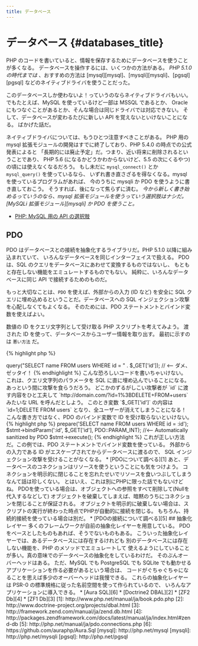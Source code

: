 ```yaml
---
title: データベース
---
```


# データベース {#databases_title}

PHP のコードを書いていると、情報を保存するためにデータベースを使うことが多くなる。
データベースを操作するには、いくつかの方法がある。
_PHP 5.1.0 の時代までは_ 、おすすめの方法は [mysql][mysql]、[mysqli][mysqli]、[pgsql][pgsql]
などのネイティブドライバを使うことだった。

このデータベースしか使わないよ！っていうのならネイティブドライバもいい。
でもたとえば、MySQL を使っているけど一部は MSSQL であるとか、
Oracle にもつなぐことがあるとか、そんな場合は同じドライバでは対応できない。
そして、データベースが変わるたびに新しい API を覚えないといけないことになる。
ばかげた話だ。

ネイティブドライバについては、もうひとつ注意すべきことがある。
PHP 用の mysql 拡張モジュールの開発はすでに終了しており、PHP 5.4.0 の時点での公式発表によると
「長期的には廃止予定」だ。つまり、近い将来に削除されるということであり、
PHP 5.6 (になるかどうかわからないけど、5.5 の次にくるやつ) の頃には使えなくなるだろう。
もし未だに `mysql_connect()` とか `mysql_query()` を使っているなら、
いずれ書き直さざるを得なくなる。mysql を使っているプログラムがあれば、
今のうちに mysqli か PDO を使うように書き直しておこう。
そうすれば、後になって焦らずに済む。
_今から新しく書き始めるっていうのなら、mysql 拡張モジュールを使うっていう選択肢はナシだ。
[MySQLi 拡張モジュール][mysqli] か PDO を使うこと。_

* [PHP: MySQL 用の API の選択肢](http://php.net/manual/ja/mysqlinfo.api.choosing.php)

## PDO

PDO はデータベースとの接続を抽象化するライブラリだ。PHP 5.1.0 以降に組み込まれていて、
いろんなデータベースを同じインターフェイスで扱える。
PDO は、SQL のクエリをデータベースにあわせて変換するものではないし、
もともと存在しない機能をエミュレートするものでもない。
純粋に、いろんなデータベースに同じ API で接続するためのものだ。

もっと大切なことは、`PDO` を使えば、外部からの入力 (ID など)
を安全に SQL クエリに埋め込めるということだ。データベースへの
SQL インジェクション攻撃を心配しなくてもよくなる。
そのためには、PDO ステートメントとバインド変数を使えばよい。

数値の ID をクエリ文字列として受け取る PHP スクリプトを考えてみよう。
渡された ID を使って、データベースからユーザー情報を取り出す。
最初に示すのは `悪い方法` だ。

{% highlight php %}
<?php
$pdo = new PDO('sqlite:users.db');
$pdo->query("SELECT name FROM users WHERE id = " . $_GET['id']); // <-- ダメ、ゼッタイ！
{% endhighlight %}

こんな恐ろしいコードを書いちゃいけない。
これは、クエリ文字列のパラメータを SQL に直に埋め込んでいることになる。
あっという間に攻撃を食らうだろう。
どこかのずるがしこい攻撃者が `id` に渡す内容をひと工夫して
`http://domain.com/?id=1%3BDELETE+FROM+users` みたいな URL を呼んだとしよう。
このとき変数 `$_GET['id']` の内容は `id=1;DELETE FROM users` となり、全ユーザーが消えてしまうことになる！
こんな書き方ではなく、PDO のバインド変数で ID を受け取らないといけない。

{% highlight php %}
<?php
$pdo = new PDO('sqlite:users.db');
$stmt = $pdo->prepare('SELECT name FROM users WHERE id = :id');
$stmt->bindParam(':id', $_GET['id'], PDO::PARAM_INT); //<-- Automatically sanitized by PDO
$stmt->execute();
{% endhighlight %}

これが正しい方法だ。この例では、PDO ステートメントでバインド変数を使っている。
外部からの入力である ID がエスケープされてからデータベースに渡るので、
SQL インジェクション攻撃を受けることがなくなる。

* [PDOについて調べる][1]

あと、データベースのコネクションはリソースを使うということにも気をつけよう。
コネクションを明示的に閉じることを忘れたせいでリソースを食いつぶしてしまうなんて話は珍しくない。
とはいえ、これは別にPHPに限った話でもないけどね。
PDOを使っている場合は、オブジェクトへの参照をすべて削除して(Nullを代入するなどして)
オブジェクトを破棄してしまえば、暗黙のうちにコネクションを閉じることが保証される。
オブジェクトを明示的に破棄しない場合は、スクリプトの実行が終わった時点でPHPが自動的に接続を閉じる。
もちろん、持続的接続を使っている場合は別だ。

* [PDOの接続について調べる][5]

## 抽象化レイヤー

多くのフレームワークが自前の抽象化レイヤーを用意している。
PDO をベースとしたものもあれば、そうでないものもある。
こういった抽象化レイヤーでは、あるデータベースには存在するけれども
別のデータベースには存在しない機能を、PHP のメソッドでエミュレートして
使えるようにしていることが多い。真の意味でのデータベースの抽象化をしているわけだ。
そのぶんオーバーヘッドはある。
ただ、MySQL でも PostgreSQL でも SQLite でも動かせるアプリケーションを作る必要があるという場合は、
コードがぐちゃぐちゃになることを思えば多少のオーバーヘッドは我慢できる。

これらの抽象化レイヤーは PSR-0 の標準規格に従った名前空間を使って作られているので、
いろんなアプリケーションに導入できる。

* [Aura SQL][6]
* [Doctrine2 DBAL][2]
* [ZF2 Db][4]
* [ZF1 Db][3]

[1]: http://www.php.net/manual/ja/book.pdo.php
[2]: http://www.doctrine-project.org/projects/dbal.html
[3]: http://framework.zend.com/manual/ja/zend.db.html
[4]: http://packages.zendframework.com/docs/latest/manual/ja/index.html#zend-db
[5]: http://php.net/manual/ja/pdo.connections.php
[6]: https://github.com/auraphp/Aura.Sql

[mysql]: http://php.net/mysql
[mysqli]: http://php.net/mysqli
[pgsql]: http://php.net/pgsql
